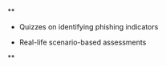 **

- Quizzes on identifying phishing indicators
    
- Real-life scenario-based assessments
    

**